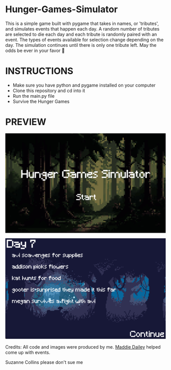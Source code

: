 # Hunger-Games-Simulator
This is a simple game built with pygame that takes in names, or 'tributes', and simulates events that happen each day. A random number of tributes are selected to die each day and each tribute is randomly paired with an event. The types of events available for selection change depending on the day. The simulation continues until there is only one tribute left. May the odds be ever in your favor 🌲

# INSTRUCTIONS
- Make sure you have python and pygame installed on your computer
- Clone this repository and cd into it
- Run the main.py file
- Survive the Hunger Games

# PREVIEW
![alt text](https://github.com/winslowchurch/Hunger-Games-Simulator/blob/main/images/title.png)

![alt text](https://github.com/winslowchurch/Hunger-Games-Simulator/blob/main/images/day.png)

Credits:
All code and images were produced by me. [Maddie Dailey](https://github.com/maddiedailey) helped come up with events.

Suzanne Collins please don't sue me
